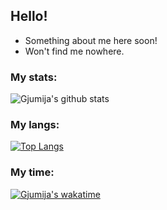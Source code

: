 ## Hello!
- Something about me here soon!
- Won't find me nowhere.

### My stats:
![Gjumija's github stats](https://github-readme-stats.vercel.app/api?username=gjumle&show_icons=true&hide=contribs,issues,theme=tokyonight) 

### My langs:
[![Top Langs](https://github-readme-stats.vercel.app/api/top-langs/?username=gjumle&layout=compact)](https://github.com/anuraghazra/github-readme-stats)  

### My time:
[![Gjumija's wakatime](https://github-readme-stats.vercel.app/api/wakatime?username=gjumle)](https://github.com/anuraghazra/github-readme-stats)
